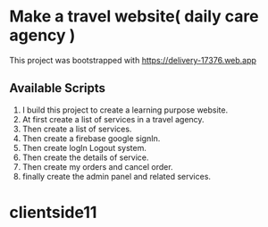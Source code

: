 # Make a travel website( daily care agency )

This project was bootstrapped with  https://delivery-17376.web.app

## Available Scripts

1.  I build this project to create a learning purpose website.
2.  At first create a list of services in a travel agency.
3.  Then create a list of services.
4.  Then create a firebase google signIn.
5.  Then create logIn Logout system.
6.  Then create the details of service.
7.  Then create my orders and cancel order.
8.  finally create the admin panel and related services.

# clientside11
